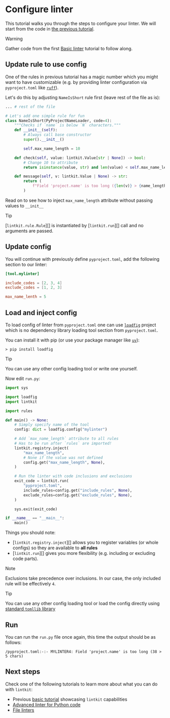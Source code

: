 <!--
SPDX-FileCopyrightText: © 2025 open-nudge <https://github.com/open-nudge>
SPDX-FileContributor: szymonmaszke <github@maszke.co>

SPDX-License-Identifier: Apache-2.0
-->

# Configure linter

This tutorial walks you through the steps to configure your linter.
We will start from the code in [the previous tutorial](./basic.md).

> [!WARNING]
> Gather code from the first [Basic linter](./basic.md)
> tutorial to follow along.

## Update rule to use config

One of the rules in previous tutorial has a magic number
which you might want to have customizable (e.g. by providing
linter configuration via `pyproject.toml`
like [`ruff`](https://docs.astral.sh/ruff/configuration/)).

Let's do this by adjusting `NameIsShort` rule first (leave rest
of the file as is):

```python
... # rest of the file

# Let's add one simple rule for fun
class NameIsShort(PyProjectNameLoader, code=4):
    """Checks if `name` is below `N` characters."""
    def __init__(self):
        # Always call base constructor
        super().__init__()

        self.max_name_length = 10

    def check(self, value: lintkit.Value[str | None]) -> bool:
        # Change 10 to attribute
        return isinstance(value, str) and len(value) < self.max_name_length

    def message(self, v: lintkit.Value | None) -> str:
        return (
            f"Field 'project.name' is too long ({len(v)} > {name_length} chars)"
        )
```

Read on to see how to inject `max_name_length` attribute without passing
values to `__init__`

> [!TIP]
> \[`lintkit.rule.Rule`\][] is instantiated by \[`lintkit.run`\][] call
> and no arguments are passed.

## Update config

You will continue with previously define `pyproject.toml`,
add the following section to our linter:

```toml
[tool.mylinter]

include_codes = [2, 3, 4]
exclude_codes = [1, 2, 3]

max_name_lenth = 5
```

## Load and inject config

To load config of linter from `pyproject.toml` one can use
[`loadfig`](https://github.com/open-nudge/loadfig) project which
is no dependency library loading tool section from `pyproject.toml`.

You can install it with pip (or use your package manager like
[`uv`](https://github.com/astral-sh/uv)):

```shell
> pip install loadfig
```

> [!TIP]
> You can use any other config loading tool or write
> one yourself.

Now edit `run.py`:

```python
import sys

import loadfig
import lintkit

import rules

def main() -> None:
    # Simply specify name of the tool
    config: dict = loadfig.config("mylinter")

    # Add `max_name_length` attribute to all rules
    # Has to be run after `rules` are imported!
    lintkit.registry.inject(
        "max_name_length",
        # None if the value was not defined
        config.get("max_name_length", None),
    )

    # Run the linter with code inclusions and exclusions
    exit_code = lintkit.run(
        "pyproject.toml",
        include_rules=config.get("include_rules", None),
        exclude_rules=config.get("exclude_rules", None),
    )

    sys.exit(exit_code)

if __name__ == "__main__":
    main()
```

Things you should note:

- \[`lintkit.registry.inject`\][] allows you to register variables
    (or whole configs) so they are available to __all rules__
- \[`lintkit.run`\][] gives you more flexibility (e.g.
    including or excluding code parts).

> [!NOTE]
> Exclusions take precedence over inclusions. In our case,
> the only included rule will be effectively `4`.

> [!TIP]
> You can use any other config loading tool or load
> the config directly using
> [standard `tomllib` library](https://docs.python.org/3/library/tomllib.html)

## Run

You can run the `run.py` file once again, this time the output
should be as follows:

```shell
/pyproject.toml:-:- MYLINTER4: Field 'project.name' is too long (38 > 5 chars)
```

## Next steps

Check one of the following tutorials to learn more about
what you can do with `lintkit`:

- Previous [basic tutorial](./basic.md) showcasing `lintkit` capabilities
- [Advanced linter for Python code](advanced.md)
- [File linters](file.md)
